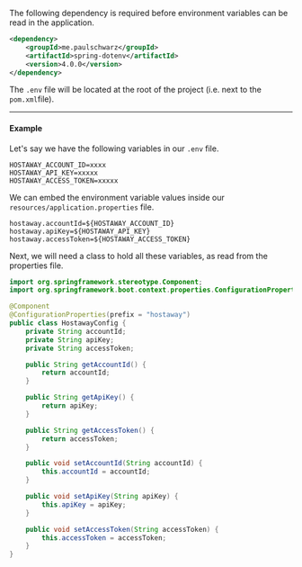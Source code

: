 The following dependency is required before environment variables can be read in the application.

```xml
<dependency>
	<groupId>me.paulschwarz</groupId>
	<artifactId>spring-dotenv</artifactId>
	<version>4.0.0</version>
</dependency>
```

The `.env` file will be located at the root of the project (i.e. next to the `pom.xml`file).


---

#### Example

Let's say we have the following variables in our `.env` file.

```
HOSTAWAY_ACCOUNT_ID=xxxx
HOSTAWAY_API_KEY=xxxxx
HOSTAWAY_ACCESS_TOKEN=xxxxx
```

We can embed the environment variable values inside our `resources/application.properties` file.

```properties
hostaway.accountId=${HOSTAWAY_ACCOUNT_ID}
hostaway.apiKey=${HOSTAWAY_API_KEY}
hostaway.accessToken=${HOSTAWAY_ACCESS_TOKEN}
```

Next, we will need a class to hold all these variables, as read from the properties file.

```java
import org.springframework.stereotype.Component;
import org.springframework.boot.context.properties.ConfigurationProperties;

@Component
@ConfigurationProperties(prefix = "hostaway")
public class HostawayConfig {
    private String accountId;
    private String apiKey;
    private String accessToken;

    public String getAccountId() {
        return accountId;
    }

    public String getApiKey() {
        return apiKey;
    }

    public String getAccessToken() {
        return accessToken;
    }

    public void setAccountId(String accountId) {
        this.accountId = accountId;
    }

    public void setApiKey(String apiKey) {
        this.apiKey = apiKey;
    }

    public void setAccessToken(String accessToken) {
        this.accessToken = accessToken;
    }
}
```